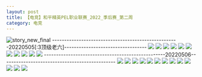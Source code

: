 ```yaml
---
layout: post
title: 【电竞】和平精英PEL职业联赛_2022_季后赛_第二周
category: 电竞
---
```

![story_new_final](http://rab41f8zg.hd-bkt.clouddn.com/img/story_new_final_0322.png)
----------------------------------------------------20220505[:3顶级老六]----------------------------------
![](http://ran7ztk3m.hd-bkt.clouddn.com/img/pel-220505-1.jpg)
![](http://ran7ztk3m.hd-bkt.clouddn.com/img/pel-220505-2.jpg)
![](http://ran7ztk3m.hd-bkt.clouddn.com/img/pel-220505-3.jpg)
![](http://ran7ztk3m.hd-bkt.clouddn.com/img/pel-220505-4.jpg)
![](http://ran7ztk3m.hd-bkt.clouddn.com/img/pel-220505-10.jpg)
![](http://ran7ztk3m.hd-bkt.clouddn.com/img/pel-220505-11.jpg)
![](http://ran7ztk3m.hd-bkt.clouddn.com/img/pel-220505-5.jpg)
![](http://ran7ztk3m.hd-bkt.clouddn.com/img/pel-220505-6.jpg)
![](http://ran7ztk3m.hd-bkt.clouddn.com/img/pel-220505-7.jpg)
![](http://ran7ztk3m.hd-bkt.clouddn.com/img/pel-220505-8.jpg)
![](http://ran7ztk3m.hd-bkt.clouddn.com/img/pel-220505-9.jpg)
--------------------------------------------------20220506-----------------------------------------------
![](http://ran7ztk3m.hd-bkt.clouddn.com/img/pel-220506-4.jpg)
![](http://ran7ztk3m.hd-bkt.clouddn.com/img/pel-220506-7.jpg)
![](http://ran7ztk3m.hd-bkt.clouddn.com/img/pel-220506-1.jpg)
![](http://ran7ztk3m.hd-bkt.clouddn.com/img/pel-220506-2.jpg)
![](http://ran7ztk3m.hd-bkt.clouddn.com/img/pel-220506-3.jpg)
![](http://ran7ztk3m.hd-bkt.clouddn.com/img/pel-220506-5.jpg)
![](http://ran7ztk3m.hd-bkt.clouddn.com/img/pel-220506-6.jpg)
![](http://ran7ztk3m.hd-bkt.clouddn.com/img/pel-220506-8.jpg)
![](http://ran7ztk3m.hd-bkt.clouddn.com/img/pel-220506-9.jpg)
![](http://ran7ztk3m.hd-bkt.clouddn.com/img/pel-220506-10.jpg)
![](http://ran7ztk3m.hd-bkt.clouddn.com/img/pel-220506-14.jpg)
![](http://ran7ztk3m.hd-bkt.clouddn.com/img/pel-220506-12.jpg)
![](http://ran7ztk3m.hd-bkt.clouddn.com/img/pel-220506-13.jpg)
